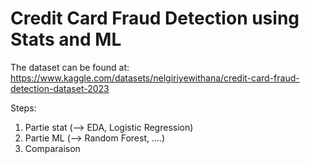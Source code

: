 # Credit Card Fraud Detection using Stats and ML

The dataset can be found at: https://www.kaggle.com/datasets/nelgiriyewithana/credit-card-fraud-detection-dataset-2023

Steps:
1. Partie stat (--> EDA, Logistic Regression)
2. Partie ML (--> Random Forest, ....)
3. Comparaison

